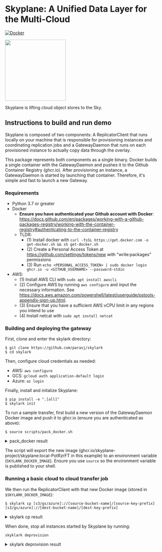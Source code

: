 # Skyplane: A Unified Data Layer for the Multi-Cloud


[![Docker](https://github.com/skyplane-project/skyplane/actions/workflows/docker-publish.yml/badge.svg?branch=main)](https://github.com/skyplane-project/skyplane/actions/workflows/docker-publish.yml)

<img src="https://gist.githubusercontent.com/parasj/d67e6e161ea1329d4509c69bc3325dcb/raw/232009efdeb8620d2acb91aec111dedf98fdae18/skylark.jpg" width="200px">

Skyplane is lifting cloud object stores to the Sky.

## Instructions to build and run demo
Skyplane is composed of two components: A ReplicatorClient that runs locally on your machine that is responsible for provisioning instances and coordinating replication jobs and a GatewayDaemon that runs on each provisioned instance to actually copy data through the overlay.

This package represents both components as a single binary. Docker builds a single container with the GatewayDaemon and pushes it to the Github Container Registry (ghcr.io). After provisioning an instance, a GatewayDaemon is started by launching that container. Therefore, it's simple and fast to launch a new Gateway.

### Requirements
* Python 3.7 or greater
* Docker
    * **Ensure you have authenticated your Github account with Docker**: https://docs.github.com/en/packages/working-with-a-github-packages-registry/working-with-the-container-registry#authenticating-to-the-container-registry
    * TLDR:
        * (1) Install docker with `curl -fsSL https://get.docker.com -o get-docker.sh && sh get-docker.sh`
        * (2) Create a Personal Access Token at https://github.com/settings/tokens/new with "write:packages" permissions
        * (3) Run `echo <PERSONAL_ACCESS_TOKEN> | sudo docker login ghcr.io -u <GITHUB_USERNAME> --password-stdin`
* AWS:
	* (1) Install AWS CLI with `sudo apt install awscli`
	* (2) Configure AWS by running `aws configure` and input the necessary information. See https://docs.aws.amazon.com/powershell/latest/userguide/pstools-appendix-sign-up.html. 
	* (3) Ensure that you have a sufficient AWS vCPU limit in any regions you intend to use
	* (4) Install netcat with `sudo apt install netcat`

### Building and deploying the gateway

First, clone and enter the skylark directory:
```
$ git clone https://github.com/parasj/skylark
$ cd skylark
```

Then, configure cloud credentials as needed:

* AWS: `aws configure`
* GCS: `gcloud auth application-default login`
* Azure: `az login`

Finally, install and initalize Skyplane:
```
$ pip install -e ".[all]"
$ skylark init
```

To run a sample transfer, first build a new version of the GatewayDaemon Docker image and push it to ghcr.io (ensure you are authenticated as above):
```
$ source scripts/pack_docker.sh
```
<details>
<summary>pack_docker result</summary>
<br>

```
$ pip install -e ".[all]"
$ source scripts/pack_docker.sh
Building docker image
[+] Building 0.0s (2/2) FINISHED
 => [internal] load build definition from Dockerfile                                                                                               0.0s
 => => transferring dockerfile: 2B                                                                                                                 0.0s
 => [internal] load .dockerignore                                                                                                                  0.0s
 => => transferring context: 2B                                                                                                                    0.0s
failed to solve with frontend dockerfile.v0: failed to read dockerfile: open /var/lib/docker/tmp/buildkit-mount683951637/Dockerfile: no such file or directory
Uploading docker image to ghcr.io/skyplane-project/skyplane:local-PotRzrFT
The push refers to repository [ghcr.io/skyplane-project/skyplane]
20d2ed8618ca: Layer already exists
1c4146875228: Layer already exists
1f4f7ac2f199: Layer already exists
d1e36ec88afa: Layer already exists
824bf068fd3d: Layer already exists
local-PotRzrFT: digest: sha256:f412e376290d5a7bad28aca57ce9ffcf579e8dd7db3f4d6fb68ceae829d0a6b2 size: 1371
Deleted build cache objects:
tltkismwtov5n8zokghil1py9
u0e2ymhmv64oriiq66ibepn63

Total reclaimed space: 0B
SKYLARK_DOCKER_IMAGE=ghcr.io/skyplane-project/skyplane:local-PotRzrFT
```

</details>

The script will export the new image (ghcr.io/skyplane-project/skyplane:local-PotRzrFT in this example) to an environment variable (`SKYLARK_DOCKER_IMAGE`). Ensure you use `source` so the environment variable is published to your shell.

### Running a basic cloud to cloud transfer job
We then run the ReplicatorClient with that new Docker image (stored in `$SKYLARK_DOCKER_IMAGE`):
```
$ skylark cp [s3/gs/azure]://[source-bucket-name]/[source-key-prefix] [s3/gs/azure]://[dest-bucket-name]/[dest-key-prefix]
```
<details>
<summary>skylark cp result</summary>
<br>
 
```
$ skylark skylark cp s3://skylark-example-us-east-1/ s3://skylark-example-us-west-1/
11:34:48 [DEBUG] Cloud SSH key initialization: 3.23s
11:35:20 [DEBUG] Provisioning instances and waiting to boot: 31.87s
11:35:24 [DEBUG] Install docker: 2.79s
11:35:24 [DEBUG] Install docker: 2.50s
11:35:37 [DEBUG] Starting gateway aws:us-west-1:i-09dda9567bcf9ecad, host: 52.53.229.126: Docker pull: 13.10s
11:35:37 [DEBUG] Starting gateway aws:us-west-1:i-09dda9567bcf9ecad, host: 52.53.229.126: Starting gateway container
11:35:39 [DEBUG] Starting gateway aws:us-west-1:i-09dda9567bcf9ecad, host: 52.53.229.126: Gateway started fabfc1cd5aefa24c0cb5d5572501b19ff33e483cadfcccddc9bd0d90368c5329
11:36:05 [DEBUG] Starting gateway aws:us-east-1:i-08a9b4f70ee2caca3, host: 54.158.252.172: Docker pull: 39.93s
11:36:05 [DEBUG] Starting gateway aws:us-east-1:i-08a9b4f70ee2caca3, host: 54.158.252.172: Starting gateway container
11:36:14 [DEBUG] Starting gateway aws:us-east-1:i-08a9b4f70ee2caca3, host: 54.158.252.172: Gateway started 18ebc8a3a04b632375a71ae88e18286d402364e467b30b00ad3168391a914eaf
11:36:15 [DEBUG] Install gateway package on instances: 55.05s
11:36:15 [INFO]  Provisioned ReplicationTopologyGateway(region='aws:us-east-1', instance=0): http://54.158.252.172:8888/container/18ebc8a3a04b
11:36:15 [INFO]  Provisioned ReplicationTopologyGateway(region='aws:us-west-1', instance=0): http://52.53.229.126:8888/container/fabfc1cd5aef
11:36:15 [INFO]  Batch 0 size: 4387690 with 3 chunks
11:36:15 [DEBUG] Building chunk requests: 0.00s
11:36:15 [DEBUG] Sending 3 chunk requests to 54.158.252.172
11:36:15 [DEBUG] Dispatch chunk requests: 0.27s
11:36:15 [INFO]  0.00GByte replication job launched
0/3 chunks done (0.00 / 0.00GB, 0.00Gbit/s, ETA=unknown)                                                                                                    
Replication: average 0.02Gbit/s: 100%|███████████████████████████████████████████████████████████████████████████████| 33.5M/33.5M [00:02<00:00, 17.0Mbit/s]
11:36:17 [INFO]  Copying gateway logs from aws:us-east-1:i-08a9b4f70ee2caca3
11:36:17 [INFO]  Copying gateway logs from aws:us-west-1:i-09dda9567bcf9ecad
11:36:21 [DEBUG] Wrote profile to /tmp/skylark/transfer_2022-03-29T11:36:17.755039/traceevent_5cb6dfbf-fac6-4ce6-a61b-1b813e83723d.json, visualize using `about://tracing` in Chrome
11:36:22 [WARN]  Deprovisioning 2 instances
11:36:23 [WARN]  Deprovisioned aws:us-west-1:i-09dda9567bcf9ecad
11:36:24 [WARN]  Deprovisioned aws:us-east-1:i-08a9b4f70ee2caca3

{"total_runtime_s": 1.692787, "throughput_gbits": 0.019311843710588934, "monitor_status": "completed", "success": true}
```

</details>

When done, stop all instances started by Skyplane by running:

```skyklark deprovision```

<details>
<summary>skylark deprovision result</summary>
<br>

```
$ skylark deprovision
No GCP project ID given, so will only deprovision AWS instances
Deprovisioning 3 instances
Deprovisioning (aws:ap-northeast-1): 100%|██████████████████████████████████████████████████████████████████████████████████████████████████████████████████████████████████████████████████████████████████████| 3/3 [00:01<00:00,  2.33it/s]
```

</details>
